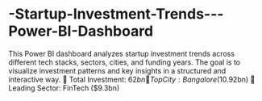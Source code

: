 # -Startup-Investment-Trends---Power-BI-Dashboard
This Power BI dashboard analyzes startup investment trends across different tech stacks, sectors, cities, and funding years. The goal is to visualize investment patterns and key insights in a structured and interactive way.  🔹 Total Investment: $62bn 🔹 Top City: Bangalore ($10.92bn) 🔹 Leading Sector: FinTech ($9.3bn)
